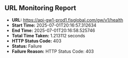 ## URL Monitoring Report

- **URL:** https://api-gw1-prod1.fisglobal.com/gw/v1/health
- **Start Time:** 2025-07-01T20:16:57.312634
- **End Time:** 2025-07-01T20:16:58.525746
- **Total Time Taken:** 1.213112 seconds
- **HTTP Status Code:** 403
- **Status:** Failure
- **Failure Reason:** HTTP Status Code: 403
